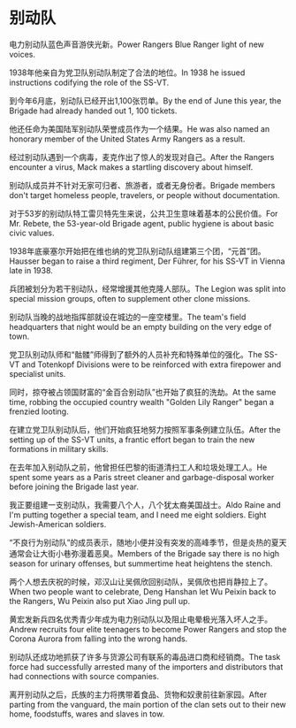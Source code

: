 # 别动队

<p><span class="chinese">电力别动队蓝色声音游侠光新。</span><span class="english">Power Rangers Blue Ranger light of new voices.</span></p>

<p><span class="chinese">1938年他亲自为党卫队别动队制定了合法的地位。</span><span class="english">In 1938 he issued instructions codifying the role of the SS-VT.</span></p>

<p><span class="chinese">到今年6月底，别动队已经开出1,100张罚单。</span><span class="english">By the end of June this year, the Brigade had already handed out 1, 100 tickets.</span></p>

<p><span class="chinese">他还任命为美国陆军别动队荣誉成员作为一个结果。</span><span class="english">He was also named an honorary member of the United States Army Rangers as a result.</span></p>

<p><span class="chinese">经过别动队遇到一个病毒，麦克作出了惊人的发现对自己。</span><span class="english">After the Rangers encounter a virus, Mack makes a startling discovery about himself.</span></p>

<p><span class="chinese">别动队成员并不针对无家可归者、旅游者，或者无身份者。</span><span class="english">Brigade members don't target homeless people, travelers, or people without documentation.</span></p>

<p><span class="chinese">对于53岁的别动队特工雷贝特先生来说，公共卫生意味着基本的公民价值。</span><span class="english">For Mr. Rebete, the 53-year-old Brigade agent, public hygiene is about basic civic values.</span></p>

<p><span class="chinese">1938年底豪塞尔开始把在维也纳的党卫队别动队组建第三个团，“元首”团。</span><span class="english">Hausser began to raise a third regiment, Der Führer, for his SS-VT in Vienna late in 1938.</span></p>

<p><span class="chinese">兵团被划分为若干别动队，经常增援其他克隆人部队。</span><span class="english">The Legion was split into special mission groups, often to supplement other clone missions.</span></p>

<p><span class="chinese">别动队当晚的战地指挥部就设在城边的一座空楼里。</span><span class="english">The team's field headquarters that night would be an empty building on the very edge of town.</span></p>

<p><span class="chinese">党卫队别动队师和“骷髅”师得到了额外的人员补充和特殊单位的强化。</span><span class="english">The SS-VT and Totenkopf Divisions were to be reinforced with extra firepower and specialist units.</span></p>

<p><span class="chinese">同时，掠夺被占领国财富的“金百合别动队”也开始了疯狂的洗劫。</span><span class="english">At the same time, robbing the occupied country wealth "Golden Lily Ranger" began a frenzied looting.</span></p>

<p><span class="chinese">在建立党卫队别动队后，他们开始疯狂地努力按照军事条例建立队伍。</span><span class="english">After the setting up of the SS-VT units, a frantic effort began to train the new formations in military skills.</span></p>

<p><span class="chinese">在去年加入别动队之前，他曾担任巴黎的街道清扫工人和垃圾处理工人。</span><span class="english">He spent some years as a Paris street cleaner and garbage-disposal worker before joining the Brigade last year.</span></p>

<p><span class="chinese">我正要组建一支别动队，我需要八个人，八个犹太裔美国战士。</span><span class="english">Aldo Raine and I'm putting together a special team, and I need me eight soldiers. Eight Jewish-American soldiers.</span></p>

<p><span class="chinese">“不良行为别动队”的成员表示，随地小便并没有突发的高峰季节，但是炎热的夏天通常会让大街小巷弥漫着恶臭。</span><span class="english">Members of the Brigade say there is no high season for urinary offenses, but summertime heat heightens the stench.</span></p>

<p><span class="chinese">两个人想去庆祝的时候，邓汉山让吴佩欣回别动队，吴佩欣也把肖静拉上了。</span><span class="english">When two people want to celebrate, Deng Hanshan let Wu Peixin back to the Rangers, Wu Peixin also put Xiao Jing pull up.</span></p>

<p><span class="chinese">黄宏发新兵四名优秀青少年成为电力别动队以及阻止电晕极光落入坏人之手。</span><span class="english">Andrew recruits four elite teenagers to become Power Rangers and stop the Corona Aurora from falling into the wrong hands.</span></p>

<p><span class="chinese">别动队还成功地抓获了许多与货源公司有联系的毒品进口商和经销商。</span><span class="english">The task force had successfully arrested many of the importers and distributors that had connections with source companies.</span></p>

<p><span class="chinese">离开别动队之后，氏族的主力将携带着食品、货物和奴隶前往新家园。</span><span class="english">After parting from the vanguard, the main portion of the clan sets out to their new home, foodstuffs, wares and slaves in tow.</span></p>


